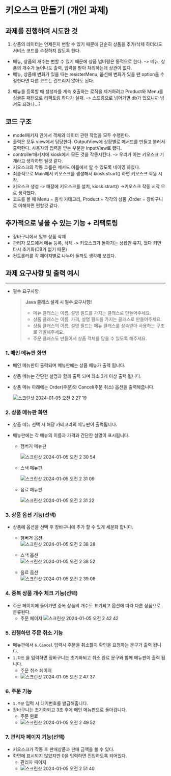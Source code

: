 # 키오스크 만들기 (개인 과제)

## 과제를 진행하며 시도한 것
1. 상품의 데이터는 언제든지 변할 수 있기 때문에 단순히 상품을 추가/삭제 하더라도 서비스 코드를 수정하지 않도록 한다.
- 메뉴, 상품의 개수는 변할 수 있기 때문에 상품 넘버링은 동적으로 한다.
  -> 메뉴, 상품의 개수가 늘어나도 출력, 입력을 받아 처리하는데 상관이 없다.
- 메뉴, 상품에 변화가 있을 때는 resisterMenu, 옵션에 변화가 있을 땐 option을 수정한다면 다른 코드는 건드리지 않아도 된다.

2. 메뉴를 등록할 때 생성자를 계속 호출하는 로직을 제거하려고 Product와 Menu를 싱글톤 패턴으로 리팩토링 하다가 실패.
  -> 스프링으로 넘어가면 db가 있으니까 넘겨도 되려나...?

## 코드 구조
- model패키지 안에서 객체와 데이터 관련 작업을 모두 수행한다.
- 출력은 모두 view에서 담당한다. OutputView에 상황별로 메서드를 만들고 불러서 출력한다. 사용자의 입력을 받는 부분만 InputView로 뺐다.
- controller패키지에 kiosk에서 모든 것을 작동시킨다. -> 우리가 아는 키오스크 기계라고 생각하면 될것 같다.
- 키오스크의 작동 흐름은 메서드 이름에서 알 수 있도록 네이밍 하였다.
- 최종적으로 Main에서 키오스크를 생성해서 kiosk.strart() 하면 키오스크 작동 시작.
- 키오스크 생성 -> 매장에 키오스크를 설치, kiosk.strart() ->키오스크 작동 시작 으로 생각했다.
- 코드를 볼 때 Menu = 음식 카테고리, Product = 각각의 상품 ,Order = 장바구니로 이해하면 편할것 같다.

## 추가적으로 넣을 수 있는 기능 + 리팩토링
- 장바구니에서 일부 상품 삭제
- 관리자 모드에서 메뉴 등록, 삭제 -> 키오스크가 돌아가는 상황만 유지, 껐다 키면 다시 초기화(DB가 없기 때문)
- 컨트롤러를 각 페이지별로 나누어 둘까도 생각해 보았다.

## 과제 요구사항 및 출력 예시

---

- 필수 요구사항

  > **Java 클래스 설계 시 필수 요구사항!**
  >
  > - 메뉴 클래스는 이름, 설명 필드를 가지는 클래스로 만들어주세요.
  > - 상품 클래스는 이름, 가격, 설명 필드를 가지는 클래스로 만들어주세요.
  > - 상품 클래스의 이름, 설명 필드는 메뉴 클래스를 상속받아 사용하는 구조로 개발해주세요.
  > - 주문 클래스도 만들어서 상품 객체를 담을 수 있도록 해주세요.


### 1. 메인 메뉴판 화면
- 메인 메뉴판이 출력되며 메뉴판에는 상품 메뉴가 출력 됩니다.
- 상품 메뉴는 간단한 설명과 함께 출력 되며 최소 3개 이상 출력 됩니다.
- 상품 메뉴 아래에는 Order(주문)와 Cancel(주문 취소) 옵션을 출력해줍니다.
   
     
   ![스크린샷 2024-01-05 오전 2 27 19](https://github.com/gunnu3226/kiosk_sparta/assets/139452702/799539e8-4969-4667-8133-7324ec1a9dd5)


### 2. 상품 메뉴판 화면
- 상품 메뉴 선택 시 해당 카테고리의 메뉴판이 출력됩니다.
- 메뉴판에는 각 메뉴의 이름과 가격과 간단한 설명이 표시됩니다.
   
  - 햄버거 메뉴판<br>
  
    ![스크린샷 2024-01-05 오전 2 30 54](https://github.com/gunnu3226/kiosk_sparta/assets/139452702/919a9377-9b99-4e6d-b680-87b59124aad5)  
  
  - 스낵 메뉴판<br>
     
     ![스크린샷 2024-01-05 오전 2 31 09](https://github.com/gunnu3226/kiosk_sparta/assets/139452702/0c88ae11-675f-4abf-859e-ab0c32d1b944)  
  
  - 음료 메뉴판<br>
  
      ![스크린샷 2024-01-05 오전 2 31 22](https://github.com/gunnu3226/kiosk_sparta/assets/139452702/84714621-c6ea-4b3e-95e5-bdace5833754)  


### 3. 상품 옵션 기능(선택)
- 상품에 옵션을 선택 후 장바구니에 추가 할 수 있게 세분화 합니다.
  - 햄버거 옵션<br>
    ![스크린샷 2024-01-05 오전 2 38 28](https://github.com/gunnu3226/kiosk_sparta/assets/139452702/29ba7cf5-d320-48ee-921c-6fd80ab4e0b9)  
  
  - 스낵 옵션<br>
    ![스크린샷 2024-01-05 오전 2 38 52](https://github.com/gunnu3226/kiosk_sparta/assets/139452702/dafc5bc7-17fc-4d69-b3a6-bf4b62860f2f)  
  
  - 음료 옵션<br>
    ![스크린샷 2024-01-05 오전 2 39 08](https://github.com/gunnu3226/kiosk_sparta/assets/139452702/252ed37f-9baa-459d-9b6d-3e18d852914a)  

### 4. 중복 상품 개수 체크 기능(선택)
- 주문 페이지에 들어가면 중복 상품의 개수도 표기되고 옵션에 따라 다른 상품으로 분류된다.
  - 주문 페이지
  ![스크린샷 2024-01-05 오전 2 42 42](https://github.com/gunnu3226/kiosk_sparta/assets/139452702/00e43ca8-6a4e-4117-8d73-3ce11a6f41b2)

### 5. 진행하던 주문 취소 기능
- 메뉴판에서 `6.Cancel` 입력시 주문을 취소할지 확인을 요청하는 문구가 출력 됩니다.
- `1.확인` 을 입력하면 장바구니는 초기화되고 취소 완료 문구와 함께 메뉴판이 출력 됩니다.
  - 주문 취소 페이지
  - ![스크린샷 2024-01-05 오전 2 47 37](https://github.com/gunnu3226/kiosk_sparta/assets/139452702/4f70c0a7-5987-4bc2-9017-90c9b8bd77a6)

### 6. 주문 기능
  - `1.주문` 입력 시 대기번호를 발급해줍니다.
  - 장바구니는 초기화되고 3초 후에 메인 메뉴판으로 돌아갑니다.
    - 주문 완료
    - ![스크린샷 2024-01-05 오전 2 49 52](https://github.com/gunnu3226/kiosk_sparta/assets/139452702/d27d1224-58e7-408a-82c0-55e1b222a8be)
  
### 7. 관리자 페이지 기능(선택)
- 키오스크가 작동 후 판매상품과 판매 금액을 볼 수 있다.
- 화면에 표시되지 않았지만 0을 입력하면 진입하도록 되어있다.
  - 관리자 페이지
  - ![스크린샷 2024-01-05 오전 2 51 40](https://github.com/gunnu3226/kiosk_sparta/assets/139452702/fb1c0f64-5cfe-46ec-a461-28c744b528cb)


